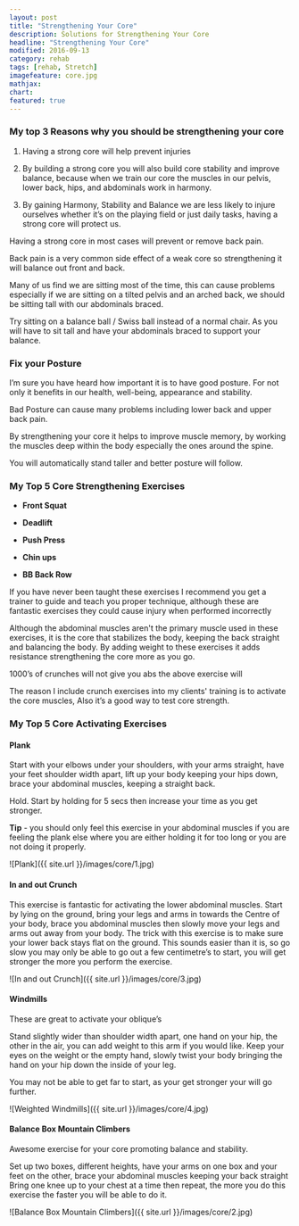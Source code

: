 ```yaml
---
layout: post
title: "Strengthening Your Core"
description: Solutions for Strengthening Your Core
headline: "Strengthening Your Core"
modified: 2016-09-13
category: rehab
tags: [rehab, Stretch]
imagefeature: core.jpg
mathjax: 
chart:
featured: true
---
```


### My top 3 Reasons why you should be strengthening your core

1. Having a strong core will help prevent injuries

2. By building a strong core you will also build core stability and improve balance, because when we train our core the muscles in our pelvis, lower back, hips, and abdominals work in harmony.

3. By gaining Harmony, Stability and Balance we are less likely to injure ourselves whether it’s on the playing field or just daily tasks, having a strong core will protect us.


Having a strong core in most cases will prevent or remove back pain.

Back pain is a very common side effect of a weak core so strengthening it will balance out front and back.

Many of us find we are sitting most of the time, this can cause problems especially if we are sitting on a tilted pelvis and an arched back, we should be sitting tall with our abdominals braced.

Try sitting on a balance ball / Swiss ball instead of a normal chair. As you will have to sit tall and have your abdominals braced to support your balance.

### Fix your Posture

I’m sure you have heard how important it is to have good posture. For not only it benefits in our health, well-being, appearance and stability.

Bad Posture can cause many problems including lower back and upper back pain.

By strengthening your core it helps to improve muscle memory, by working the muscles deep within the body especially the ones around the spine.

You will automatically stand taller and better posture will follow.


### My Top 5 Core Strengthening Exercises

* __Front Squat__

* __Deadlift__

* __Push Press__

* __Chin ups__

* __BB Back Row__


If you have never been taught these exercises I recommend you get a trainer to guide and teach you proper technique, although these are fantastic exercises they could cause injury when performed incorrectly 

Although the abdominal muscles aren't the primary muscle used in these exercises, it is the core that stabilizes the body, keeping the back straight and balancing the body. By adding weight to these exercises it adds resistance strengthening the core more as you go.

1000’s of crunches will not give you abs the above exercise will

The reason I include crunch exercises into my clients' training is to activate the core muscles, Also it’s a good way to test core strength.


### My Top 5 Core Activating Exercises 


#### Plank

Start with your elbows under your shoulders, with your arms straight, have your feet shoulder width apart, lift up your body keeping your hips down, brace your abdominal muscles, keeping a straight back.

Hold. Start by holding for 5 secs then increase your time as you get stronger.

__Tip__ - you should only feel this exercise in your abdominal muscles if you are feeling the plank else where you are either holding it for too long or you are not doing it properly.

![Plank]({{ site.url }}/images/core/1.jpg)

#### In and out Crunch

This exercise is fantastic for activating the lower abdominal muscles.  Start by lying on the ground, bring your legs and arms in towards the Centre of your body, brace you abdominal muscles then slowly move your legs and arms out away from your body. The trick with this exercise is to make sure your lower back stays flat on the ground. This sounds easier than it is, so go slow you may only be able to go out a few centimetre’s to start, you will get stronger the more you perform the exercise.

![In and out Crunch]({{ site.url }}/images/core/3.jpg)


#### Windmills

These are great to activate your oblique’s 

Stand slightly wider than shoulder width apart, one hand on your hip, the other in the air, you can add weight to this arm if you would like. Keep your eyes on the weight or the empty hand, slowly twist your body bringing the hand on your hip down the inside of your leg.

You may not be able to get far to start, as your get stronger your will go further.

![Weighted Windmills]({{ site.url }}/images/core/4.jpg)

#### Balance Box Mountain Climbers

Awesome exercise for your core promoting balance and stability.

Set up two boxes, different heights, have your arms on one box and your feet on the other, brace your abdominal muscles keeping your back straight Bring one knee up to your chest at a time then repeat, the more you do this exercise the faster you will be able to do it.


![Balance Box Mountain Climbers]({{ site.url }}/images/core/2.jpg)
